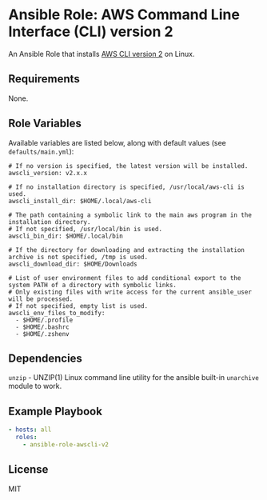 # Ansible Role: AWS Command Line Interface (CLI) version 2

An Ansible Role that installs [AWS CLI version 2](https://docs.aws.amazon.com/cli/latest/userguide/cli-chap-welcome.html) on Linux.

## Requirements

None.

## Role Variables

Available variables are listed below, along with default values (see `defaults/main.yml`):

    # If no version is specified, the latest version will be installed.
    awscli_version: v2.x.x

    # If no installation directory is specified, /usr/local/aws-cli is used.
    awscli_install_dir: $HOME/.local/aws-cli

    # The path containing a symbolic link to the main aws program in the installation directory.
    # If not specified, /usr/local/bin is used.
    awscli_bin_dir: $HOME/.local/bin

    # If the directory for downloading and extracting the installation archive is not specified, /tmp is used.
    awscli_download_dir: $HOME/Downloads

    # List of user environment files to add conditional export to the system PATH of a directory with symbolic links.
    # Only existing files with write access for the current ansible_user will be processed.
    # If not specified, empty list is used.
    awscli_env_files_to_modify:
      - $HOME/.profile
      - $HOME/.bashrc
      - $HOME/.zshenv

## Dependencies

`unzip` - UNZIP(1) Linux command line utility for the ansible built-in `unarchive` module to work.

## Example Playbook

```yaml
- hosts: all
  roles:
    - ansible-role-awscli-v2
```

## License

MIT
